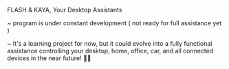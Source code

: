 FLASH & KAYA, Your Desktop Assistants

~ program is under constant development ( not ready for full assistance yet )

~ It's a learning project for now, but it could evolve into a fully functional assistance controlling your desktop, home, office, car, and all connected devices in the near future! 🤞😉
